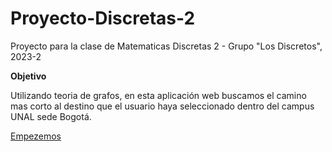 # Proyecto-Discretas-2
<p>Proyecto para la clase de Matematicas Discretas 2 - Grupo "Los Discretos", 2023-2 </p>
<b> Objetivo </b>
<p>Utilizando teoria de grafos, en esta aplicación web buscamos el camino mas corto al destino que el usuario haya seleccionado dentro del campus UNAL sede Bogotá. </p>
<a href="https://infernostx.github.io/Projecto-Discretas-2/inicio.html">Empezemos</a>
